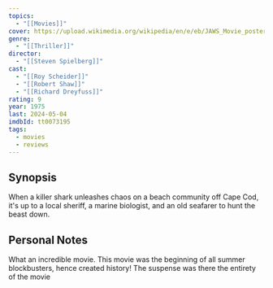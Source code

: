 ```yaml
---
topics:
  - "[[Movies]]"
cover: https://upload.wikimedia.org/wikipedia/en/e/eb/JAWS_Movie_poster.jpg
genre:
  - "[[Thriller]]"
director:
  - "[[Steven Spielberg]]"
cast:
  - "[[Roy Scheider]]"
  - "[[Robert Shaw]]"
  - "[[Richard Dreyfuss]]"
rating: 9
year: 1975
last: 2024-05-04
imdbId: tt0073195
tags:
  - movies
  - reviews
---
```

## Synopsis
When a killer shark unleashes chaos on a beach community off Cape Cod, it's up to a local sheriff, a marine biologist, and an old seafarer to hunt the beast down.

## Personal Notes

What an incredible movie. This movie was the beginning of all summer blockbusters, hence created history! The suspense was there the entirety of the movie